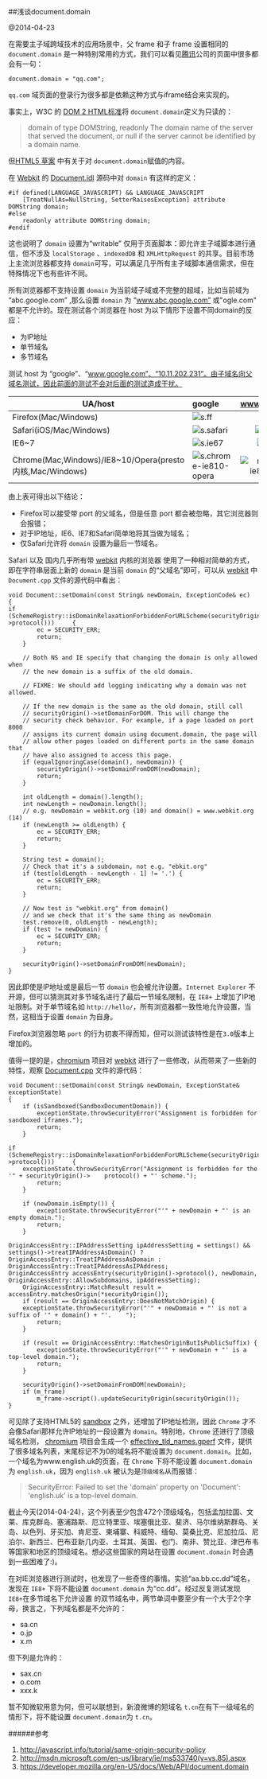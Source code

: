 ##浅谈document.domain

@2014-04-23

在需要主子域跨域技术的应用场景中，父 frame 和子 frame 设置相同的 `document.domain` 是一种特别常用的方式，我们可以看见[腾讯](http://www.qq.com)公司的页面中很多都会有一句：

    document.domain = "qq.com";

`qq.com` 域页面的登录行为很多都是依赖这种方式与iframe结合来实现的。


事实上，W3C 的 [DOM 2 HTML标准](http://www.w3.org/TR/2003/REC-DOM-Level-2-HTML-20030109/html.html#ID-2250147)将 `document.domain`定义为只读的：

>domain of type DOMString, readonly
>The domain name of the server that served the document, or null if the server cannot be identified by a domain name.

但[HTML5 草案](http://www.whatwg.org/specs/web-apps/current-work/multipage/origin-0.html#relaxing-the-same-origin-restriction) 中有关于对 `document.domain`赋值的内容。

在 [Webkit](http://www.webkit.org) 的 [Document.idl](https://code.google.com/p/chromium/codesearch#chromium/src/third_party/WebKit/Source/core/dom/Document.idl) 源码中对 `domain` 有这样的定义：

    #if defined(LANGUAGE_JAVASCRIPT) && LANGUAGE_JAVASCRIPT
        [TreatNullAs=NullString, SetterRaisesException] attribute DOMString domain;
    #else
        readonly attribute DOMString domain;
    #endif

这也说明了 `domain` 设置为“writable” 仅用于页面脚本：即允许主子域脚本进行通信，但不涉及 `localStorage` 、`indexedDB` 和 `XMLHttpRequest` 的共享。目前市场上主流浏览器都支持 `domain`可写，可以满足几乎所有主子域脚本通信需求，但在特殊情况下也有些许不同。

所有浏览器都不支持设置 `domain` 为当前域子域或不完整的超域，比如当前域为 “abc.google.com” ,那么设置 `domain` 为 “www.abc.google.com” 或"ogle.com" 都是不允许的。现在测试各个浏览器在 host 为以下情形下设置不同domain的反应：

 - 为IP地址
 - 单节域名
 - 多节域名

测试 host 为 “google”、“www.google.com”、“10.11.202.231”。由子域名向父域名测试，因此前面的测试不会对后面的测试造成干扰。


|UA/host|google|www.google.com|10.11.202.231|
|---|:---|:---:|---:|
|Firefox(Mac/Windows)|![s.ff](/static/img/domain/s.ff.jpg)|![m.ff](/static/img/domain/m.ff.jpg)|![ip.ff](/static/img/domain/ip.ff.jpg)|
|Safari(iOS/Mac/Windows)|![s.safari](/static/img/domain/s.ie8.jpg)|![m.safari](/static/img/domain/m.ie6.jpg)|![ip.safari](/static/img/domain/ip.safari.jpg)|
|IE6~7|![s.ie67](/static/img/domain/s.ie8.jpg)|![m.ie67](/static/img/domain/m.ie6.jpg)|![ip.ie67](/static/img/domain/ip.ie6.jpg)|
|Chrome(Mac,Windows)/IE8~10/Opera(presto内核,Mac/Windows)|![s.chrome-ie810-opera](/static/img/domain/s.ie8.jpg)|![m.chrome-ie810-opera](/static/img/domain/m.ie6.jpg)|![ip.chrome-ie810-opera](/static/img/domain/ip.ie8.jpg)|

由上表可得出以下结论：
 - Firefox可以接受带 port 的父域名，但是任意 port 都会被忽略，其它浏览器则会报错；
 - 对于IP地址，IE6、IE7和Safari简单地将其当做为域名；
 - 仅Safari允许将 `domain` 设置为最后一节域名。

 Safari 以及 国内几乎所有带 [webkit](http://www.webkit.org) 内核的浏览器 使用了一种相对简单的方式，即在字符串层面上新的 `domain` 是当前 `domain` 的“父域名”即可，可以从 [webkit](http://www.webkit.org) 中 `Document.cpp` 文件的源代码中看出：
    

    void Document::setDomain(const String& newDomain, ExceptionCode& ec)
    {
    if (SchemeRegistry::isDomainRelaxationForbiddenForURLScheme(securityOrigin()->protocol()))     {
            ec = SECURITY_ERR;
            return;
        }
    
        // Both NS and IE specify that changing the domain is only allowed when
        // the new domain is a suffix of the old domain.
    
        // FIXME: We should add logging indicating why a domain was not allowed.
    
        // If the new domain is the same as the old domain, still call
        // securityOrigin()->setDomainForDOM. This will change the
        // security check behavior. For example, if a page loaded on port 8000
        // assigns its current domain using document.domain, the page will
        // allow other pages loaded on different ports in the same domain that
        // have also assigned to access this page.
        if (equalIgnoringCase(domain(), newDomain)) {
            securityOrigin()->setDomainFromDOM(newDomain);
            return;
        }
    
        int oldLength = domain().length();
        int newLength = newDomain.length();
        // e.g. newDomain = webkit.org (10) and domain() = www.webkit.org (14)
        if (newLength >= oldLength) {
            ec = SECURITY_ERR;
            return;
        }
    
        String test = domain();
        // Check that it's a subdomain, not e.g. "ebkit.org"
        if (test[oldLength - newLength - 1] != '.') {
            ec = SECURITY_ERR;
            return;
        }
    
        // Now test is "webkit.org" from domain()
        // and we check that it's the same thing as newDomain
        test.remove(0, oldLength - newLength);
        if (test != newDomain) {
            ec = SECURITY_ERR;
            return;
        }
    
        securityOrigin()->setDomainFromDOM(newDomain);
    }
    

因此即使是IP地址或是最后一节 `domain` 也会被允许设置。`Internet Explorer` 不开源，但可以猜测其对多节域名进行了最后一节域名限制，在 `IE8+` 上增加了IP地址限制。对于单节域名如 `http://hello/`，所有浏览器都一致性地允许设置，当然，这相当于设置 `domain` 为自身。

Firefox浏览器忽略 `port` 的行为初衷不得而知，但可以测试该特性是在`3.0`版本上增加的。

值得一提的是，[chromium](http://www.chromium.org/Home) 项目对 [webkit](http://www.webkit.org) 进行了一些修改，从而带来了一些新的特性，观察 [Document.cpp](https://code.google.com/p/chromium/codesearch#chromium/src/third_party/WebKit/Source/core/dom/Document.cpp) 文件的源代码：

    void Document::setDomain(const String& newDomain, ExceptionState& exceptionState)
    {
        if (isSandboxed(SandboxDocumentDomain)) {
            exceptionState.throwSecurityError("Assignment is forbidden for sandboxed iframes.");
            return;
        }
    
    if (SchemeRegistry::isDomainRelaxationForbiddenForURLScheme(securityOrigin()->protocol()))     {
        exceptionState.throwSecurityError("Assignment is forbidden for the '" + securityOrigin()->    protocol() + "' scheme.");
            return;
        }
    
        if (newDomain.isEmpty()) {
            exceptionState.throwSecurityError("'" + newDomain + "' is an empty domain.");
            return;
        }
    
    OriginAccessEntry::IPAddressSetting ipAddressSetting = settings() && settings()->treatIPAddressAsDomain() ? OriginAccessEntry::TreatIPAddressAsDomain :     OriginAccessEntry::TreatIPAddressAsIPAddress;
    OriginAccessEntry accessEntry(securityOrigin()->protocol(), newDomain,     OriginAccessEntry::AllowSubdomains, ipAddressSetting);
        OriginAccessEntry::MatchResult result = accessEntry.matchesOrigin(*securityOrigin());
        if (result == OriginAccessEntry::DoesNotMatchOrigin) {
        exceptionState.throwSecurityError("'" + newDomain + "' is not a suffix of '" + domain() + "'.    ");
            return;
        }
    
        if (result == OriginAccessEntry::MatchesOriginButIsPublicSuffix) {
            exceptionState.throwSecurityError("'" + newDomain + "' is a top-level domain.");
            return;
        }
    
        securityOrigin()->setDomainFromDOM(newDomain);
        if (m_frame)
            m_frame->script().updateSecurityOrigin(securityOrigin());
    }


可见除了支持HTML5的 [sandbox](http://www.whatwg.org/specs/web-apps/current-work/multipage/the-iframe-element.html#attr-iframe-sandbox) 之外，还增加了IP地址检测，因此 `Chrome` 才不会像Safari那样允许IP地址的一段设置为 `domain`。特别地，`Chrome` 还进行了顶级域名检测， [chromium](http://www.chromium.org/Home) 项目会生成一个 [effective_tld_names.gperf](https://code.google.com/p/chromium/codesearch#chromium/src/net/base/registry_controlled_domains/effective_tld_names.gperf) 文件，提供了很多域名列表，末尾标记不为0的域名将不能设置为 `document.domain`。比如，一个域名为www.english.uk的页面，在 `Chrome` 下将不能设置 `document.domain` 为 `english.uk`，因为 `english.uk` 被认为是`顶级域名`从而报错：

>SecurityError: Failed to set the 'domain' property on 'Document': 'english.uk' is a top-level domain.

截止今天(2014-04-24)，这个列表至少包含472个顶级域名，包括孟加拉国、文莱、库克群岛、塞浦路斯、厄立特里亚、埃塞俄比亚、斐济、马尔维纳斯群岛、关岛、以色列、牙买加、肯尼亚、柬埔寨、科威特、缅甸、莫桑比克、尼加拉瓜、尼泊尔、新西兰、巴布亚新几内亚、土耳其、英国、也门、南非、赞比亚、津巴布韦等国家和地区的顶级域名。想必这些国家的网站在设置 `document.domain` 时会遇到一些困难了:)。

在对IE浏览器进行测试时，也发现了一些奇怪的事情。实验“aa.bb.cc.dd”域名，发现在 `IE8+` 下将不能设置 `document.domain` 为“cc.dd”。经过反复测试发现 `IE8+`在多节域名下允许设置 的双节域名中，两节单词中要至少有一个大于2个字母，换言之，下列域名都是不允许的：
 
 - sa.cn
 - o.jp
 - x.m

但下列是允许的：

 - sax.cn
 - o.com
 - xxx.k

暂不知微软用意为何，但可以联想到，新浪微博的短域名 `t.cn`在有下一级域名的情形下，将不能设置 `document.domain`为 `t.cn`。

######参考
 1. <http://javascript.info/tutorial/same-origin-security-policy>
 2. <http://msdn.microsoft.com/en-us/library/ie/ms533740(v=vs.85).aspx>
 3. <https://developer.mozilla.org/en-US/docs/Web/API/document.domain>
